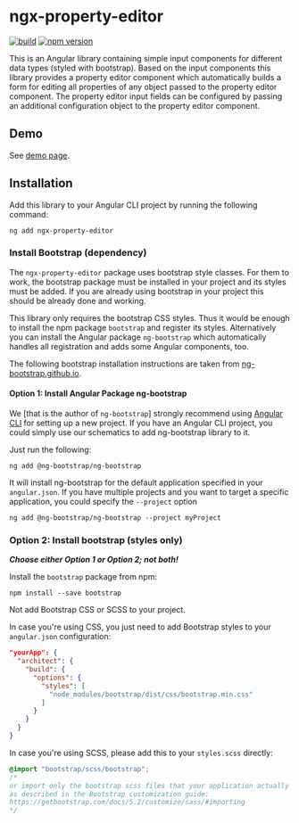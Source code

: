 # ngx-property-editor

[![build](https://github.com/heinerwalter/ngx-property-editor/actions/workflows/build.yml/badge.svg)](https://github.com/heinerwalter/ngx-property-editor/actions/workflows/build.yml)
[![npm version](https://img.shields.io/npm/v/ngx-property-editor?logo=npm&logoColor=fff)](https://www.npmjs.com/package/ngx-property-editor)

This is an Angular library containing simple input components for different data types
(styled with bootstrap). Based on the input components this library provides a property
editor component which automatically builds a form for editing all properties of any
object passed to the property editor component. The property editor input fields can
be configured by passing an additional configuration object to the property editor
component.

## Demo

See [demo page](https://heinerwalter.github.io/ngx-property-editor/).

## Installation

Add this library to your Angular CLI project by running the following command:

```console
ng add ngx-property-editor
```

### Install Bootstrap (dependency)

The `ngx-property-editor` package uses bootstrap style classes. For them to work, the
bootstrap package must be installed in your project and its styles must be added. If
you are already using bootstrap in your project this should be already done and working.

This library only requires the bootstrap CSS styles. Thus it would be enough to install
the npm package `bootstrap` and register its styles. Alternatively you can install the
Angular package `ng-bootstrap` which automatically handles all registration and adds
some Angular components, too.

The following bootstrap installation instructions are taken from
[ng-bootstrap.github.io](https://ng-bootstrap.github.io/#/getting-started).

#### Option 1: Install Angular Package ng-bootstrap

We [that is the author of `ng-bootstrap`] strongly recommend using
[Angular CLI](https://cli.angular.io/) for setting up a new project. If you have an
Angular CLI project, you could simply use our schematics to add ng-bootstrap library to it.

Just run the following:

```console
ng add @ng-bootstrap/ng-bootstrap
```

It will install ng-bootstrap for the default application specified in your `angular.json`. If you have multiple projects and you want to target a specific application, you could specify the `--project` option

```console
ng add @ng-bootstrap/ng-bootstrap --project myProject
```

### Option 2: Install bootstrap (styles only)

***Choose either Option 1 or Option 2; not both!***

Install the `bootstrap` package from npm:

```console
npm install --save bootstrap
```

Not add Bootstrap CSS or SCSS to your project.

In case you're using CSS, you just need to add Bootstrap styles to your `angular.json`
configuration:

```json
"yourApp": {
  "architect": {
    "build": {
      "options": {
        "styles": [
          "node_modules/bootstrap/dist/css/bootstrap.min.css"
        ]
      }
    }
  }
}
```

In case you're using SCSS, please add this to your `styles.scss` directly:

```scss
@import "bootstrap/scss/bootstrap";
/*
or import only the bootstrap scss files that your application actually needs,
as described in the Bootstrap customization guide:
https://getbootstrap.com/docs/5.2/customize/sass/#importing
*/
```
